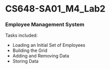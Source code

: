 # CS648-SA01_M4_Lab2

### Employee Management System

Tasks included:
* Loading an Initial Set of Employees
* Building the Grid
* Adding and Removing Data
* Storing Data